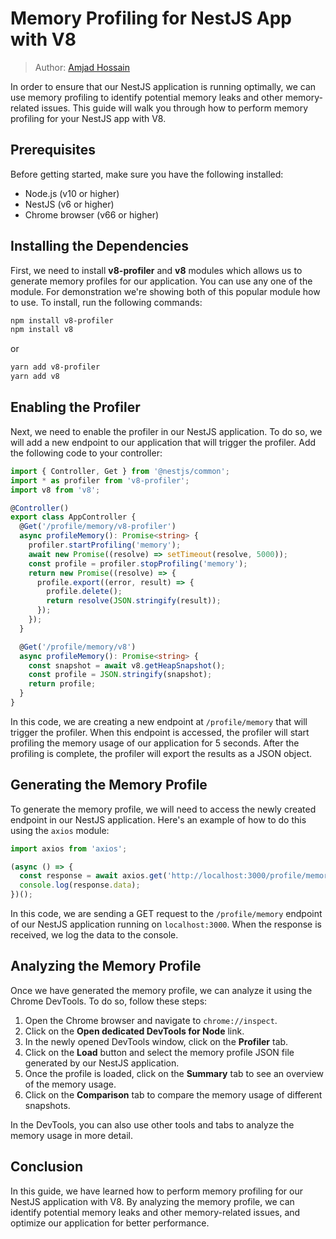 # Memory Profiling for NestJS App with V8

> Author: [Amjad Hossain](https://www.linkedin.com/in/md-amjad-hossain-rahat/)

In order to ensure that our NestJS application is running optimally, we can use memory profiling to identify potential memory leaks and other memory-related issues. This guide will walk you through how to perform memory profiling for your NestJS app with V8.

## Prerequisites

Before getting started, make sure you have the following installed:

- Node.js (v10 or higher)
- NestJS (v6 or higher)
- Chrome browser (v66 or higher)

## Installing the Dependencies

First, we need to install **v8-profiler** and **v8** modules which allows us to generate memory profiles for our application. You can use any one of the module. For demonstration we're showing both of this popular module how to use. To install, run the following commands:

```bash
npm install v8-profiler
npm install v8
```
or
```bash
yarn add v8-profiler
yarn add v8
```

## Enabling the Profiler

Next, we need to enable the profiler in our NestJS application. To do so, we will add a new endpoint to our application that will trigger the profiler. Add the following code to your controller:

```typescript
import { Controller, Get } from '@nestjs/common';
import * as profiler from 'v8-profiler';
import v8 from 'v8';

@Controller()
export class AppController {
  @Get('/profile/memory/v8-profiler')
  async profileMemory(): Promise<string> {
    profiler.startProfiling('memory');
    await new Promise((resolve) => setTimeout(resolve, 5000));
    const profile = profiler.stopProfiling('memory');
    return new Promise((resolve) => {
      profile.export((error, result) => {
        profile.delete();
        return resolve(JSON.stringify(result));
      });
    });
  }

  @Get('/profile/memory/v8')
  async profileMemory(): Promise<string> {
    const snapshot = await v8.getHeapSnapshot();
    const profile = JSON.stringify(snapshot);
    return profile;
  }
}
```
In this code, we are creating a new endpoint at `/profile/memory` that will trigger the profiler. When this endpoint is accessed, the profiler will start profiling the memory usage of our application for 5 seconds. After the profiling is complete, the profiler will export the results as a JSON object.

## Generating the Memory Profile

To generate the memory profile, we will need to access the newly created endpoint in our NestJS application. Here's an example of how to do this using the `axios` module:
```typescript
import axios from 'axios';

(async () => {
  const response = await axios.get('http://localhost:3000/profile/memory');
  console.log(response.data);
})();
```

In this code, we are sending a GET request to the `/profile/memory` endpoint of our NestJS application running on `localhost:3000`. When the response is received, we log the data to the console.

## Analyzing the Memory Profile

Once we have generated the memory profile, we can analyze it using the Chrome DevTools. To do so, follow these steps:

1. Open the Chrome browser and navigate to `chrome://inspect`.
2. Click on the **Open dedicated DevTools for Node** link.
3. In the newly opened DevTools window, click on the **Profiler** tab.
4. Click on the **Load** button and select the memory profile JSON file generated by our NestJS application.
5. Once the profile is loaded, click on the **Summary** tab to see an overview of the memory usage.
6. Click on the **Comparison** tab to compare the memory usage of different snapshots.

In the DevTools, you can also use other tools and tabs to analyze the memory usage in more detail.

## Conclusion

In this guide, we have learned how to perform memory profiling for our NestJS application with V8. By analyzing the memory profile, we can identify potential memory leaks and other memory-related issues, and optimize our application for better performance.
